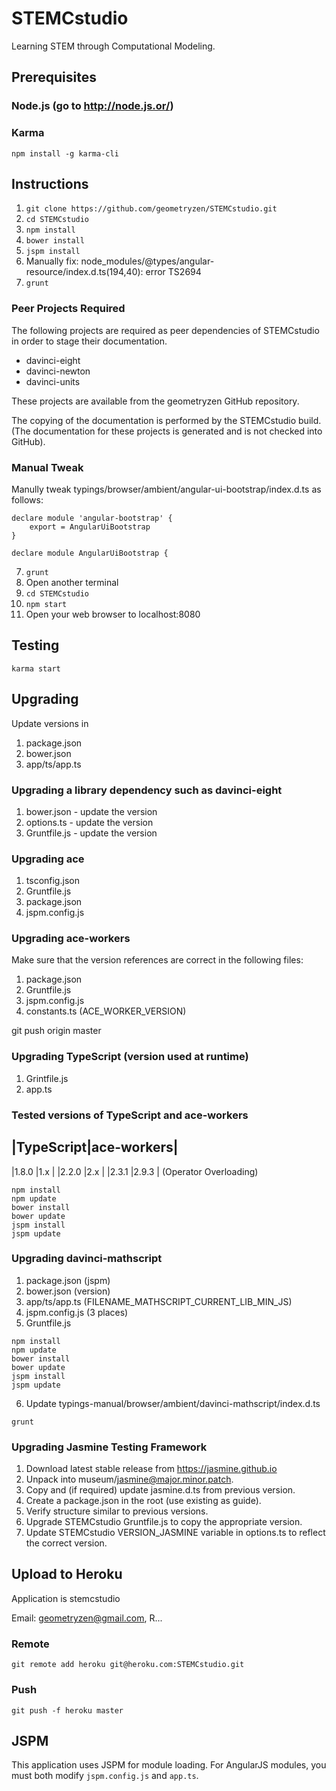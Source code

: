 # STEMCstudio

Learning STEM through Computational Modeling.

## Prerequisites

### Node.js (go to http://node.js.or/)

### Karma
```
npm install -g karma-cli
```

## Instructions

1. `git clone https://github.com/geometryzen/STEMCstudio.git`
2. `cd STEMCstudio`
3. `npm install`
4. `bower install`
6. `jspm install`
7. Manually fix: node_modules/@types/angular-resource/index.d.ts(194,40): error TS2694
8. `grunt`

### Peer Projects Required

The following projects are required as peer dependencies of STEMCstudio in order to stage their documentation.

* davinci-eight
* davinci-newton
* davinci-units

These projects are available from the geometryzen GitHub repository.

The copying of the documentation is performed by the STEMCstudio build.
(The documentation for these projects is generated and is not checked into GitHub).


### Manual Tweak

Manully tweak typings/browser/ambient/angular-ui-bootstrap/index.d.ts as follows:

```
declare module 'angular-bootstrap' {
    export = AngularUiBootstrap
}

declare module AngularUiBootstrap {
```

7. `grunt`
8. Open another terminal
9. `cd STEMCstudio`
10. `npm start`
11. Open your web browser to localhost:8080

## Testing

```
karma start
```

## Upgrading

Update versions in

1. package.json
2. bower.json
3. app/ts/app.ts

### Upgrading a library dependency such as davinci-eight

1. bower.json - update the version
2. options.ts - update the version
3. Gruntfile.js - update the version


### Upgrading ace

1. tsconfig.json
2. Gruntfile.js
3. package.json
4. jspm.config.js

### Upgrading ace-workers

Make sure that the version references are correct in the following files:

1. package.json
2. Gruntfile.js
3. jspm.config.js
4. constants.ts (ACE_WORKER_VERSION)

git push origin master

### Upgrading TypeScript (version used at runtime)

1. Grintfile.js
2. app.ts

### Tested versions of TypeScript and ace-workers

|TypeScript|ace-workers|
------------------------
|1.8.0     |1.x        |
|2.2.0     |2.x        |
|2.3.1     |2.9.3      | (Operator Overloading)

```
npm install
npm update
bower install
bower update
jspm install
jspm update
```

### Upgrading davinci-mathscript

1. package.json (jspm)
2. bower.json (version)
3. app/ts/app.ts (FILENAME_MATHSCRIPT_CURRENT_LIB_MIN_JS)
4. jspm.config.js (3 places)
5. Gruntfile.js

```
npm install
npm update
bower install
bower update
jspm install
jspm update
```

6. Update typings-manual/browser/ambient/davinci-mathscript/index.d.ts

```
grunt
```

### Upgrading Jasmine Testing Framework

1. Download latest stable release from https://jasmine.github.io
2. Unpack into museum/jasmine@major.minor.patch.
3. Copy and (if required) update jasmine.d.ts from previous version.
4. Create a package.json in the root (use existing as guide).
5. Verify structure similar to previous versions.
6. Upgrade STEMCstudio Gruntfile.js to copy the appropriate version.
7. Update STEMCstudio VERSION_JASMINE variable in options.ts to reflect the correct version.

## Upload to Heroku

Application is stemcstudio

Email: geometryzen@gmail.com, R...

### Remote
```
git remote add heroku git@heroku.com:STEMCstudio.git
```

### Push
```
git push -f heroku master
```

## JSPM

This application uses JSPM for module loading.
For AngularJS modules, you must both modify `jspm.config.js` and `app.ts`.
